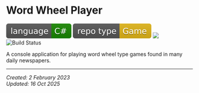 # Word Wheel Player

<a href="https://docs.microsoft.com/en-us/dotnet/csharp/"><img src="https://raw.githubusercontent.com/Wycott/RepositoryResources/main/Graphics/language-csharp.svg" title="Language C#" alt="Language C#"></a>
<a href="https://github.com/Wycott/RepositoryResources/blob/main/REPOTYPE.md"><img src="https://raw.githubusercontent.com/Wycott/RepositoryResources/main/Graphics/repo%20type-Game-yellow.svg" title="Game" alt="Game"></a>
<img src="https://img.shields.io/badge/.NET_Core-9-red">
![Build Status](https://github.com/Wycott/WordWheelPlayer/actions/workflows/dotnet.yml/badge.svg)

A console application for playing word wheel type games found in many daily newspapers.

---

*Created: 2 February 2023*  
*Updated: 16 Oct 2025*
